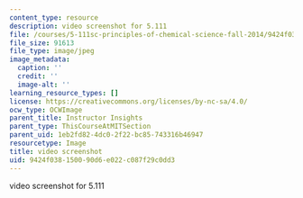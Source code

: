 ```yaml
---
content_type: resource
description: video screenshot for 5.111
file: /courses/5-111sc-principles-of-chemical-science-fall-2014/9424f038150090d6e022c087f29c0dd3_5-111-video.jpg
file_size: 91613
file_type: image/jpeg
image_metadata:
  caption: ''
  credit: ''
  image-alt: ''
learning_resource_types: []
license: https://creativecommons.org/licenses/by-nc-sa/4.0/
ocw_type: OCWImage
parent_title: Instructor Insights
parent_type: ThisCourseAtMITSection
parent_uid: 1eb2fd82-4dc0-2f22-bc85-743316b46947
resourcetype: Image
title: video screenshot
uid: 9424f038-1500-90d6-e022-c087f29c0dd3
---
```

video screenshot for 5.111